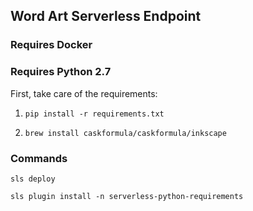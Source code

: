 ## Word Art Serverless Endpoint

### Requires Docker

### Requires Python 2.7

First, take care of the requirements:

1. `pip install -r requirements.txt`

2. `brew install caskformula/caskformula/inkscape`


### Commands

`sls deploy`

`sls plugin install -n serverless-python-requirements`

